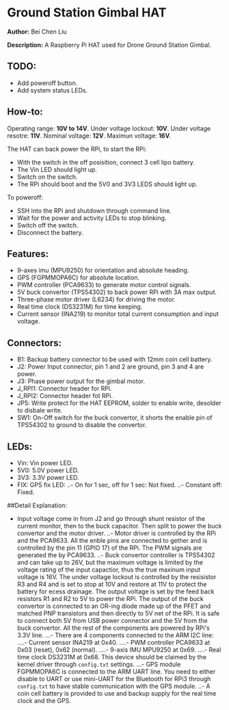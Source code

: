# Ground Station Gimbal HAT

__Author:__ Bei Chen Liu

__Description:__ A Raspberry Pi HAT used for Drone Ground Station Gimbal.

## TODO:
- Add poweroff button.
- Add system status LEDs.

## How-to:
Operating range: **10V to 14V**.
Under voltage lockout: **10V**.
Under voltage resotre: **11V**.
Nominal voltage: **12V**.
Maximun voltage: **16V**. 

The HAT can back power the RPi, to start the RPi:
- With the switch in the off posisition, connect 3 cell lipo battery. 
- The Vin LED should light up.
- Switch on the switch. 
- The RPi should boot and the 5V0 and 3V3 LEDS should light up.

To poweroff:
- SSH into the RPi and shutdown through command line.
- Wait for the power and activity LEDs to stop blinking.
- Switch off the switch.
- Disconnect the battery.

## Features:
- 9-axes imu (MPU9250) for orientation and absolute heading.
- GPS (FGPMMOPA6C) for absolute location.
- PWM controller (PCA9633) to generate motor control signals.
- 5V buck convertor (TPS54302) to back power RPi with 3A max output.
- Three-phase motor driver (L6234) for driving the motor.
- Real time clock (DS3231M) for time keeping.
- Current sensor (INA219) to monitor total current consumption and input voltage.

## Connectors:
- B1: Backup battery connector to be used with 12mm coin cell battery.
- J2: Power Input connector, pin 1 and 2 are ground, pin 3 and 4 are power.
- J3: Phase power output for the gimbal motor.
- J_RPI1: Connector header for RPi.
- J_RPI2: Connector header fot RPi.
- JP5: Write protect for the HAT EEPROM, solder to enable write, desolder to disbale write.
- SW1: On-Off switch for the buck convertor, it shorts the enable pin of TPS54302 to ground to disable the convertor.

## LEDs:
- Vin: Vin power LED.
- 5V0: 5.0V power LED.
- 3V3: 3.3V power LED.
- FIX: GPS fix LED:
..- On for 1 sec, off for 1 sec: Not fixed.
..- Constant off: Fixed.  

##Detail Explanation:
- Input voltage come in from J2 and go through shunt resistor of the current monitor, then to the buck capacitor. Then split to power the buck convertor and the motor driver.
..- Motor driver is controlled by the RPi and the PCA9633. All the enble pins are connected to gether and is controlled by the pin 11 (GPIO 17) of the RPi. The PWM signals are generated the by PCA9633.
..- Buck convertor controller is TPS54302 and can take up to 26V, but the maximum voltage is limited by the voltage rating of the input capactior, thus the true maxinum input voltage is 16V. The under voltage lockout is controlled by the resisistor R3 and R4 and is set to stop at 10V and restore at 11V to protect the battery for ecess drainage. The output voltage is set by the feed back resistors R1 and R2 to 5V to power the RPi. The output of the buck convertor is connected to an OR-ing diode made up of the PFET and matched PNP transistors and then directly to 5V net of the RPi. It is safe to connect both 5V from USB power connector and the 5V from the buck convertor. All the rest of the components are powered by RPi's 3.3V line.
...- There are 4 components connected to the ARM I2C line:
....- Current sensor INA219 at 0x40.
....- PWM controller PCA9633 at 0x03 (reset), 0x62 (normal).
....- 9-axis IMU MPU9250 at 0x69.
....- Real time clock DS3231M at 0x68. This device should be claimed by the kernel driver through `config.txt` settings.
...- GPS module FGPMMOPA6C is connected to the ARM UART line. You need to either disable to UART or use mini-UART for the Bluetooth for RPi3 through `config.txt` to have stable communication with the GPS module. 
..- A coin cell battery is provided to use and backup supply for the real time clock and the GPS.
